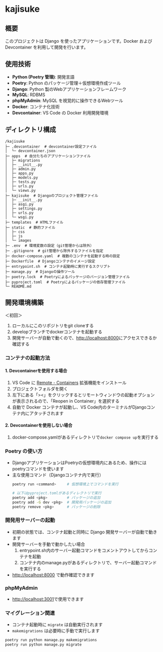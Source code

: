 # kajisuke

## 概要

このプロジェクトは Django を使ったアプリケーションです。Docker および Devcontainer を利用して開発を行います。

## 使用技術

- **Python (Poetry 管理)**: 開発言語
- **Poetry**: Python のパッケージ管理＋仮想環境作成ツール
- **Django**: Python 製のWebアプリケーションフレームワーク
- **MySQL**: RDBMS
- **phpMyAdmin**: MySQL を視覚的に操作できるWebツール
- **Docker**: コンテナ化技術
- **Devcontainer**: VS Code の Docker 利用開発環境

## ディレクトリ構成

```
/kajisuke
├─ .devcontainer  # devcontainer設定ファイル 
│  └─ devcontainer.json
├─ apps  # 自分たちのアプリケーションファイル
│  ├─ migrations
│  ├─ __init__.py
│  ├─ admin.py
│  ├─ apps.py
│  ├─ models.py
│  ├─ tests.py
│  ├─ urls.py
│  └─ views.py
├─ kajisuke  # Djangoのプロジェクト管理ファイル
│  ├─ __init__.py
│  ├─ asgi.py
│  ├─ settings.py
│  ├─ urls.py
│  └─ wsgi.py
├─ templates  # HTMLファイル
├─ static  # 静的ファイル
│  ├─ css
│  ├─ js
│  └─ images
├─ .env  # 環境変数の設定（git管理からは除外）
├─ .gitignore  # git管理から除外するファイルを指定
├─ docker-compose.yaml  # 複数のコンテナを起動する時の設定
├─ Dockerfile  # Djangoコンテナのイメージ設定
├─ entrypoint.sh  # コンテナ起動時に実行するスクリプト
├─ manage.py  # Djangoの操作ツール
├─ poetry.lock  # Poetryによるパッケージのバージョン管理ファイル
├─ pyproject.toml  # Poetryによるパッケージの依存管理ファイル
└─ README.md
```

## 開発環境構築
＜初回＞
1. ローカルにこのリポジトリをgit cloneする
2. developブランチでdockerコンテナを起動する
3. 開発サーバーが自動で動くので、[http://localhost:8000](http://localhost:8000)にアクセスできるか確認する

### コンテナの起動方法

#### 1. Devcontainerを使用する場合

1. VS Code に [Remote - Containers](https://marketplace.visualstudio.com/items?itemName=ms-vscode-remote.remote-containers) 拡張機能をインストール
2. プロジェクトフォルダを開く
3. 左下にある「><」をクリックするとリモートウィンドウの起動オプションが表示されるので、「Reopen in Container」を選択する
4. 自動で Docker コンテナが起動し、VS Code内のターミナルがDjangoコンテナ内にアタッチされます

#### 2. Devcontainerを使用しない場合

1. docker-compose.yamlがあるディレクトリで`docker compose up`を実行する

### Poetry の使い方

- DjangoアプリケーションはPoetryの仮想環境内にあるため、操作にはpoetryコマンドを使います
- 主な使用コマンド（Djangoコンテナ内で実行）
  ```bash
  poetry run <command>     # 仮想環境上でコマンドを実行
  
  # 以下はpyproject.tomlがあるディレクトリで実行
  poetry add <pkg>         # パッケージの追加
  poetry add -G dev <pkg>  # 開発用パッケージの追加
  poetry remove <pkg>      # パッケージの削除
  ```


### 開発用サーバーの起動

- 初期の状態では、コンテナ起動と同時に Django 開発サーバーが自動で動きます
- 開発サーバーを手動で動かしたい場合
    1. entrypoint.sh内のサーバー起動コマンドをコメントアウトしてからコンテナを起動
    2. コンテナ内のmanage.pyがあるディレクトリで、サーバー起動コマンドを実行する
- [http://localhost:8000](http://localhost:8000) で動作確認できます

### phpMyAdmin

- [http://localhost:3001](http://localhost:3001)で使用できます

### マイグレーション関連

- コンテナ起動時に `migrate` は自動実行されます
- `makemigrations` は必要時に手動で実行します

```bash
poetry run python manage.py makemigrations
poetry run python manage.py migrate
```

